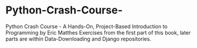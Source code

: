 # Python-Crash-Course-
Python Crash Course - A Hands-On, Project-Based Introduction to Programming by Eric Matthes
Exercises from the first part of this book, later parts are within Data-Downloading and Django repositories.
